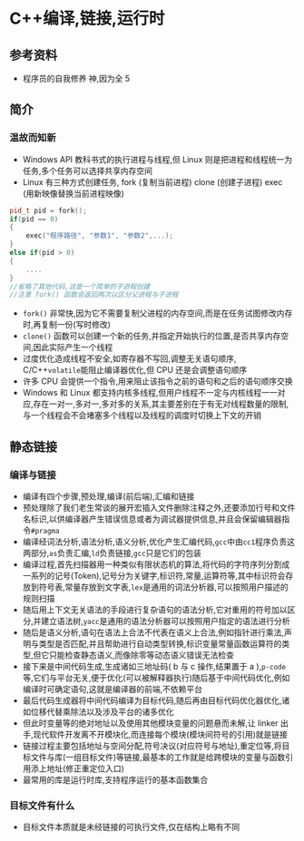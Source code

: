 # C++编译,链接,运行时

## 参考资料

- 程序员的自我修养 神,因为全 5

## 简介

### 温故而知新

- Windows API 教科书式的执行进程与线程,但 Linux 则是把进程和线程统一为任务,多个任务可以选择共享内存空间
- Linux 有三种方式创建任务, fork (复制当前进程) clone (创建子进程) exec (用新映像替换当前进程映像)

```C++
pid_t pid = fork();
if(pid == 0)
{
    exec("程序路径", "参数1", "参数2",...);
}
else if(pid > 0)
{
    ....
}
//省略了其他代码,这是一个简单的子进程创建
//注意 fork() 函数会返回两次以区分父进程与子进程
```

- `fork()` 非常快,因为它不需要复制父进程的内存空间,而是在任务试图修改内存时,再复制一份(写时修改)
- `clone()` 函数可以创建一个新的任务,并指定开始执行的位置,是否共享内存空间,因此实际产生一个线程
- 过度优化造成线程不安全,如寄存器不写回,调整无关语句顺序, C/C++`volatile`能阻止编译器优化,但 CPU 还是会调整语句顺序
- 许多 CPU 会提供一个指令,用来阻止该指令之前的语句和之后的语句顺序交换
- Windows 和 Linux 都支持内核多线程,但用户线程不一定与内核线程一一对应,存在一对一,多对一,多对多的关系,其主要差别在于有无对线程数量的限制,与一个线程会不会堵塞多个线程以及线程的调度时切换上下文的开销

## 静态链接

### 编译与链接

- 编译有四个步骤,预处理,编译(前后端),汇编和链接
- 预处理除了我们老生常谈的展开宏插入文件删除注释之外,还要添加行号和文件名标识,以供编译器产生错误信息或者为调试器提供信息,并且会保留编辑器指令`#pragma`
- 编译经词法分析,语法分析,语义分析,优化产生汇编代码,`gcc`中由`cc1`程序负责这两部分,`as`负责汇编,`ld`负责链接,`gcc`只是它们的包装
- 编译过程,首先扫描器用一种类似有限状态机的算法,将代码的字符序列分割成一系列的记号(Token),记号分为关键字,标识符,常量,运算符等,其中标识符会存放到符号表,常量存放到文字表,`lex`是通用的词法分析器,可以按照用户描述的规则扫描
- 随后用上下文无关语法的手段进行复杂语句的语法分析,它对重用的符号加以区分,并建立语法树,`yacc`是通用的语法分析器可以按照用户指定的语法进行分析
- 随后是语义分析,语句在语法上合法不代表在语义上合法,例如指针进行乘法,声明与类型是否匹配,并且帮助进行自动类型转换,标识变量常量函数运算符的类型,但它只能检查静态语义,而像除零等动态语义错误无法检查
- 接下来是中间代码生成,生成诸如三地址码( b 与 c 操作,结果置于 a ),`p-code`等,它们与平台无关,便于优化(可以被解释器执行)随后基于中间代码优化,例如编译时可确定语句,这就是编译器的前端,不依赖平台
- 最后代码生成器将中间代码编译为目标代码,随后再由目标代码优化器优化,诸如位移代替乘除法以及涉及平台的诸多优化
- 但此时变量等的绝对地址以及使用其他模块变量的问题悬而未解,让 linker 出手,现代软件开发离不开模块化,而连接每个模块(模块间符号的引用)就是链接
- 链接过程主要包括地址与空间分配,符号决议(对应符号与地址),重定位等,将目标文件与库(一组目标文件)等链接,最基本的工作就是给跨模块的变量与函数引用添上地址(修正重定位入口)
- 最常用的库是运行时库,支持程序运行的基本函数集合

### 目标文件有什么

- 目标文件本质就是未经链接的可执行文件,仅在结构上略有不同
